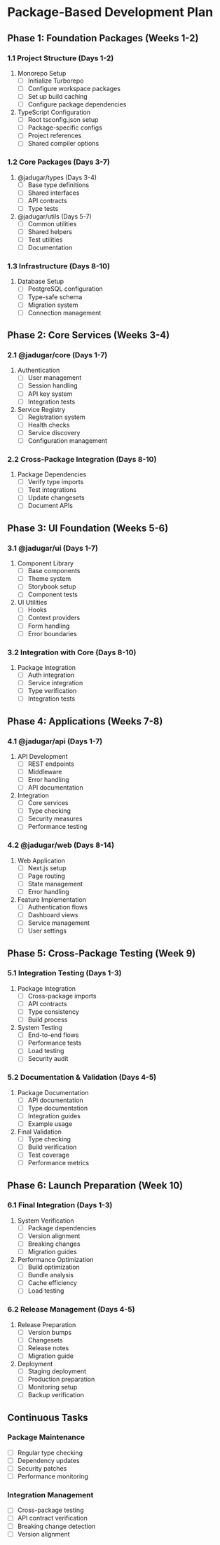 # Package-Based Development Plan

## Phase 1: Foundation Packages (Weeks 1-2)

### 1.1 Project Structure (Days 1-2)
1. Monorepo Setup
   - [ ] Initialize Turborepo
   - [ ] Configure workspace packages
   - [ ] Set up build caching
   - [ ] Configure package dependencies

2. TypeScript Configuration
   - [ ] Root tsconfig.json setup
   - [ ] Package-specific configs
   - [ ] Project references
   - [ ] Shared compiler options

### 1.2 Core Packages (Days 3-7)

1. @jadugar/types (Days 3-4)
   - [ ] Base type definitions
   - [ ] Shared interfaces
   - [ ] API contracts
   - [ ] Type tests

2. @jadugar/utils (Days 5-7)
   - [ ] Common utilities
   - [ ] Shared helpers
   - [ ] Test utilities
   - [ ] Documentation

### 1.3 Infrastructure (Days 8-10)
1. Database Setup
   - [ ] PostgreSQL configuration
   - [ ] Type-safe schema
   - [ ] Migration system
   - [ ] Connection management

## Phase 2: Core Services (Weeks 3-4)

### 2.1 @jadugar/core (Days 1-7)
1. Authentication
   - [ ] User management
   - [ ] Session handling
   - [ ] API key system
   - [ ] Integration tests

2. Service Registry
   - [ ] Registration system
   - [ ] Health checks
   - [ ] Service discovery
   - [ ] Configuration management

### 2.2 Cross-Package Integration (Days 8-10)
1. Package Dependencies
   - [ ] Verify type imports
   - [ ] Test integrations
   - [ ] Update changesets
   - [ ] Document APIs

## Phase 3: UI Foundation (Weeks 5-6)

### 3.1 @jadugar/ui (Days 1-7)
1. Component Library
   - [ ] Base components
   - [ ] Theme system
   - [ ] Storybook setup
   - [ ] Component tests

2. UI Utilities
   - [ ] Hooks
   - [ ] Context providers
   - [ ] Form handling
   - [ ] Error boundaries

### 3.2 Integration with Core (Days 8-10)
1. Package Integration
   - [ ] Auth integration
   - [ ] Service integration
   - [ ] Type verification
   - [ ] Integration tests

## Phase 4: Applications (Weeks 7-8)

### 4.1 @jadugar/api (Days 1-7)
1. API Development
   - [ ] REST endpoints
   - [ ] Middleware
   - [ ] Error handling
   - [ ] API documentation

2. Integration
   - [ ] Core services
   - [ ] Type checking
   - [ ] Security measures
   - [ ] Performance testing

### 4.2 @jadugar/web (Days 8-14)
1. Web Application
   - [ ] Next.js setup
   - [ ] Page routing
   - [ ] State management
   - [ ] Error handling

2. Feature Implementation
   - [ ] Authentication flows
   - [ ] Dashboard views
   - [ ] Service management
   - [ ] User settings

## Phase 5: Cross-Package Testing (Week 9)

### 5.1 Integration Testing (Days 1-3)
1. Package Integration
   - [ ] Cross-package imports
   - [ ] API contracts
   - [ ] Type consistency
   - [ ] Build process

2. System Testing
   - [ ] End-to-end flows
   - [ ] Performance tests
   - [ ] Load testing
   - [ ] Security audit

### 5.2 Documentation & Validation (Days 4-5)
1. Package Documentation
   - [ ] API documentation
   - [ ] Type documentation
   - [ ] Integration guides
   - [ ] Example usage

2. Final Validation
   - [ ] Type checking
   - [ ] Build verification
   - [ ] Test coverage
   - [ ] Performance metrics

## Phase 6: Launch Preparation (Week 10)

### 6.1 Final Integration (Days 1-3)
1. System Verification
   - [ ] Package dependencies
   - [ ] Version alignment
   - [ ] Breaking changes
   - [ ] Migration guides

2. Performance Optimization
   - [ ] Build optimization
   - [ ] Bundle analysis
   - [ ] Cache efficiency
   - [ ] Load testing

### 6.2 Release Management (Days 4-5)
1. Release Preparation
   - [ ] Version bumps
   - [ ] Changesets
   - [ ] Release notes
   - [ ] Migration guide

2. Deployment
   - [ ] Staging deployment
   - [ ] Production preparation
   - [ ] Monitoring setup
   - [ ] Backup verification

## Continuous Tasks

### Package Maintenance
- [ ] Regular type checking
- [ ] Dependency updates
- [ ] Security patches
- [ ] Performance monitoring

### Integration Management
- [ ] Cross-package testing
- [ ] API contract verification
- [ ] Breaking change detection
- [ ] Version alignment
